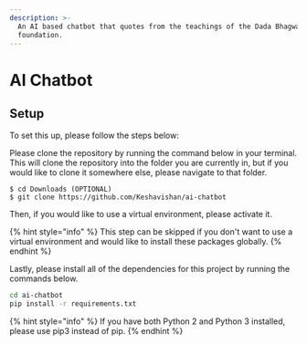 ```yaml
---
description: >-
  An AI based chatbot that quotes from the teachings of the Dada Bhagwan
  foundation.
---
```


# AI Chatbot

## Setup

To set this up, please follow the steps below:

Please clone the repository by running the command below in your terminal. This will clone the repository into the folder you are currently in, but if you would like to clone it somewhere else, please navigate to that folder. 

```
$ cd Downloads (OPTIONAL)
$ git clone https://github.com/Keshavishan/ai-chatbot
```

Then, if you would like to use a virtual environment, please activate it.

{% hint style="info" %}
This step can be skipped if you don't want to use a virtual environment and would like to install these packages globally.
{% endhint %}

Lastly, please install all of the dependencies for this project by running the commands below.

```bash
cd ai-chatbot
pip install -r requirements.txt
```

{% hint style="info" %}
If you have both Python 2 and Python 3 installed, please use pip3 instead of pip.
{% endhint %}

